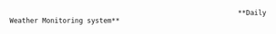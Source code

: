                                                             **Daily Weather Monitoring system**
                                                        
